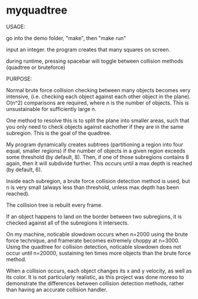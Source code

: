 # myquadtree

USAGE:

go into the demo folder, "make", then "make run"

input an integer. the program creates that many squares on screen.

during runtime, pressing spacebar will toggle between collision methods (quadtree or bruteforce)

PURPOSE:

Normal brute force collision checking between many objects becomes very intensive, (i.e. 
checking each object against each other object in the plane). O(n^2) comparisons are required,
where n is the number of objects. This is unsustainable for sufficiently large n.

One method to resolve this is to split the plane into smaller areas, such that you only need to
check objects against eachother if they are in the same subregion. This is the goal of the quadtree.

My program dynamically creates subtrees (partitioning a region into four equal, smaller regions) if
the number of objects in a given region exceeds some threshold (by default, 8). Then, if one of those
subregions contains 8 again, then it will subdivide further. This occurs until a max depth is reached
(by default, 6).

Inside each subregion, a brute force collision detection method is used, but n is very small (always 
less than threshold, unless max depth has been reached).

The collision tree is rebuilt every frame.

If an object happens to land on the border between two subregions, it is checked against all of the
subregions it intersects.

On my machine, noticable slowdown occurs when n=2000 using the brute force technique, and framerate
becomes extremely choppy at n=3000. Using the quadtree for collision detection, noticable slowdown 
does not occur until n=20000, sustaining ten times more objects than the brute force method.

When a collision occurs, each object changes its x and y velocity, as well as its color. It is not
particularly realistic, as this project was done moreso to demonstrate the differences between
collision detection methods, rather than having an accurate collision handler.
